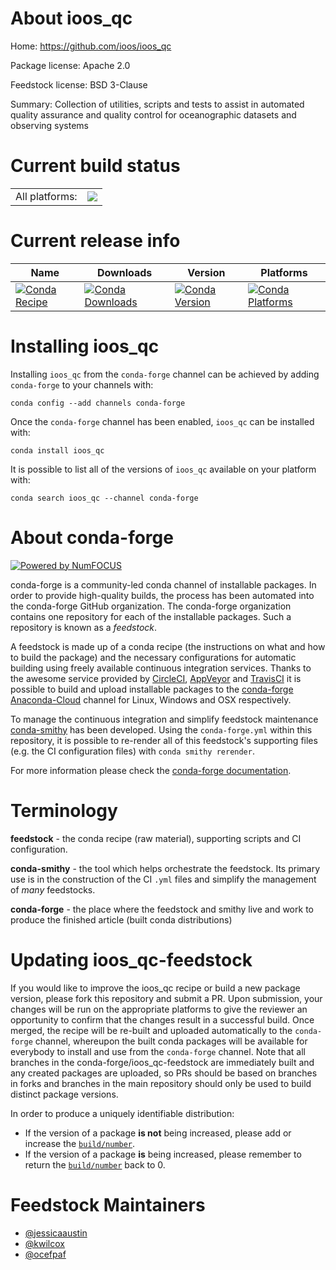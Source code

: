 About ioos_qc
=============

Home: https://github.com/ioos/ioos_qc

Package license: Apache 2.0

Feedstock license: BSD 3-Clause

Summary: Collection of utilities, scripts and tests to assist in automated
quality assurance and quality control for oceanographic datasets and
observing systems




Current build status
====================


<table><tr><td>All platforms:</td>
    <td>
      <a href="https://dev.azure.com/conda-forge/feedstock-builds/_build/latest?definitionId=6559&branchName=master">
        <img src="https://dev.azure.com/conda-forge/feedstock-builds/_apis/build/status/ioos_qc-feedstock?branchName=master">
      </a>
    </td>
  </tr>
</table>

Current release info
====================

| Name | Downloads | Version | Platforms |
| --- | --- | --- | --- |
| [![Conda Recipe](https://img.shields.io/badge/recipe-ioos_qc-green.svg)](https://anaconda.org/conda-forge/ioos_qc) | [![Conda Downloads](https://img.shields.io/conda/dn/conda-forge/ioos_qc.svg)](https://anaconda.org/conda-forge/ioos_qc) | [![Conda Version](https://img.shields.io/conda/vn/conda-forge/ioos_qc.svg)](https://anaconda.org/conda-forge/ioos_qc) | [![Conda Platforms](https://img.shields.io/conda/pn/conda-forge/ioos_qc.svg)](https://anaconda.org/conda-forge/ioos_qc) |

Installing ioos_qc
==================

Installing `ioos_qc` from the `conda-forge` channel can be achieved by adding `conda-forge` to your channels with:

```
conda config --add channels conda-forge
```

Once the `conda-forge` channel has been enabled, `ioos_qc` can be installed with:

```
conda install ioos_qc
```

It is possible to list all of the versions of `ioos_qc` available on your platform with:

```
conda search ioos_qc --channel conda-forge
```


About conda-forge
=================

[![Powered by NumFOCUS](https://img.shields.io/badge/powered%20by-NumFOCUS-orange.svg?style=flat&colorA=E1523D&colorB=007D8A)](http://numfocus.org)

conda-forge is a community-led conda channel of installable packages.
In order to provide high-quality builds, the process has been automated into the
conda-forge GitHub organization. The conda-forge organization contains one repository
for each of the installable packages. Such a repository is known as a *feedstock*.

A feedstock is made up of a conda recipe (the instructions on what and how to build
the package) and the necessary configurations for automatic building using freely
available continuous integration services. Thanks to the awesome service provided by
[CircleCI](https://circleci.com/), [AppVeyor](https://www.appveyor.com/)
and [TravisCI](https://travis-ci.com/) it is possible to build and upload installable
packages to the [conda-forge](https://anaconda.org/conda-forge)
[Anaconda-Cloud](https://anaconda.org/) channel for Linux, Windows and OSX respectively.

To manage the continuous integration and simplify feedstock maintenance
[conda-smithy](https://github.com/conda-forge/conda-smithy) has been developed.
Using the ``conda-forge.yml`` within this repository, it is possible to re-render all of
this feedstock's supporting files (e.g. the CI configuration files) with ``conda smithy rerender``.

For more information please check the [conda-forge documentation](https://conda-forge.org/docs/).

Terminology
===========

**feedstock** - the conda recipe (raw material), supporting scripts and CI configuration.

**conda-smithy** - the tool which helps orchestrate the feedstock.
                   Its primary use is in the construction of the CI ``.yml`` files
                   and simplify the management of *many* feedstocks.

**conda-forge** - the place where the feedstock and smithy live and work to
                  produce the finished article (built conda distributions)


Updating ioos_qc-feedstock
==========================

If you would like to improve the ioos_qc recipe or build a new
package version, please fork this repository and submit a PR. Upon submission,
your changes will be run on the appropriate platforms to give the reviewer an
opportunity to confirm that the changes result in a successful build. Once
merged, the recipe will be re-built and uploaded automatically to the
`conda-forge` channel, whereupon the built conda packages will be available for
everybody to install and use from the `conda-forge` channel.
Note that all branches in the conda-forge/ioos_qc-feedstock are
immediately built and any created packages are uploaded, so PRs should be based
on branches in forks and branches in the main repository should only be used to
build distinct package versions.

In order to produce a uniquely identifiable distribution:
 * If the version of a package **is not** being increased, please add or increase
   the [``build/number``](https://conda.io/docs/user-guide/tasks/build-packages/define-metadata.html#build-number-and-string).
 * If the version of a package **is** being increased, please remember to return
   the [``build/number``](https://conda.io/docs/user-guide/tasks/build-packages/define-metadata.html#build-number-and-string)
   back to 0.

Feedstock Maintainers
=====================

* [@jessicaaustin](https://github.com/jessicaaustin/)
* [@kwilcox](https://github.com/kwilcox/)
* [@ocefpaf](https://github.com/ocefpaf/)

